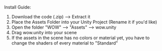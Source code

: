 Install Guide:
1. Download the code (.zip) --> Extract it
2. Place the Assets Folder into your Unity Project (Rename it if you'd like)
3. Open the folder "WOW" --> "Assets" --> wow.unity
4. Drag wow.unity into your scene
5. If the assets in the scene has no colors or material yet, you have to change the shaders of every material to "Standard"
